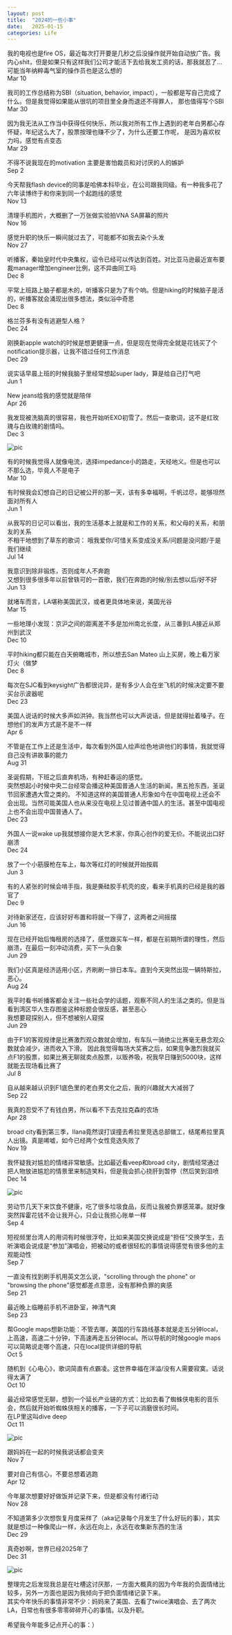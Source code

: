 ```yaml
---
layout: post
title:  "2024的一些小事"
date:   2025-01-15
categories: Life
---
```




我的电视也是fire OS，最近每次打开要是几秒之后没操作就开始自动放广告。我内心shit，但是如果只有这样我们公司才能活下去给我发工资的话，那我就忍了...
可能当年纳粹毒气室的操作员也是这么想的\
Mar 10

我司的工作总结称为SBI（situation, behavior, impact），一般都是写自己完成了什么。但是我觉得如果能从很坑的项目里全身而退还不得罪人，
那也值得写个SBI\
Mar 30



因为我无法从工作当中获得任何快乐，所以我对所有工作上遇到的老年白男都心存怀疑，年纪这么大了，股票按理也赚不少了，为什么还要工作呢，
是因为喜欢权力吗，感觉有点变态\
Mar 29


不得不说我现在的motivation 主要是害怕裁员和对讨厌的人的嫉妒\
Sep 2



今天帮我flash device的同事是哈佛本科毕业，在公司跟我同级。有一种我多花了六年读博终于和你来到同一个起跑线的感觉\
Nov 13



清理手机图片，大概删了一万张做实验拍VNA SA屏幕的照片\
Nov 16



感觉升职的快乐一瞬间就过去了，可能都不如我去染个头发\
Nov 27



听播客，秦始皇时代中央集权，诏令已经可以传达到百姓。对比亚马逊最近宣布要裁manager增加engineer比例，这不异曲同工吗\
Dec 8



平常上班路上脑子都是木的，听播客只是为了有个响。但是hiking的时候脑子是活的，听播客就会涌现出很多想法，类似浴中奇思\
Dec 8



格兰芬多有没有逃避型人格？\
Dec 24



刚换新apple watch的时候是想更健康一点，但是现在觉得完全就是花钱买了个notification提示器，让我不错过任何工作消息\
Dec 29



说实话早晨上班的时候我脑子里经常想起super lady，算是给自己打气吧\
Jun 1



New jeans给我的感觉就是陪伴\
Apr 26



我发现被洗脑真的很容易，我也开始听EXO初雪了。然后一查歌词，这不是红玫瑰与白玫瑰的剧情吗。\
Dec 3

![pic](/image/2024_1.jpg)



有的时候我觉得人就像电流，选择impedance小的路走，天经地义。但是也可以不那么选，毕竟人不是电子\
Mar 10



有时候我会幻想自己的日记被公开的那一天，该有多幸福啊，千帆过尽，能够坦然面对所有人\
Jun 1



从我写的日记可以看出，我的生活基本上就是和工作的关系，和父母的关系，和朋友的关系\
不相干地想到了草东的歌词： 哦我爱你/可惜关系变成没关系/问题是没问题/于是我们继续\
Jul 14



我意识到除非锻炼，否则成年人不奔跑\
又想到很多很多年以前曾轶可的一首歌，我们在奔跑的时候/别去想以后/好不好\
Jun 13



就堵车而言，LA堪称美国武汉，或者更具体地来说，美国光谷\
Mar 15



一些地理小发现：京沪之间的距离差不多是加州南北长度，从三番到LA接近从郑州到武汉\
Dec 10



平时hiking都只能在白天俯瞰城市，所以想去San Mateo 山上买房，晚上看万家灯火（做梦\
Dec 8



每次在SJC看到keysight广告都很诧异，是有多少人会在坐飞机的时候决定要不要买台示波器呢\
Dec 23



美国人说话的时候大多声如洪钟。我当然也可以大声说话，但是就得扯着嗓子。在想他们的发声方式是不是不一样\
Apr 6



不管是在工作上还是生活中，每次看到外国人绘声绘色地讲他们的事情，我就觉得自己没有讲故事的能力\
Aug 31



圣诞假期，下班之后直奔机场，有种赶春运的感觉。\
突然想起小时候中央二台经常会播这种美国普通人生活的新闻，黑五抢东西，圣诞节回家遭遇大雪之类的。
不知道这样的美国普通人形象如今在中国电视上还会不会出现。当然可能美国人也从来没在电视上见过普通中国人的生活。甚至中国电视上也不会出现中国普通人了。\
Dec 23



外国人一说wake up我就想接你是大艺术家，你真心创作的爱无价。不能说出口好崩溃\
Dec 24



放了一个小筋膜枪在车上，每次等红灯的时候就开始按肩\
Jun 3



有的人紧张的时候会啃手指，我是撕硅胶手机壳的皮，看来手机真的已经是我的器官了\
Dec 9



对待新家还在，应该好好布置和将就一下得了，这两者之间摇摆\
Jun 16



现在已经开始后悔租房的选择了，感觉跟买车一样，都是在前期所谓的理性，然后崩溃，在最后一刻冲动消费，买下一头白象\
Jun 29



我们小区真是经济适用小区，齐刷刷一排日本车。直到今天突然出现一辆特斯拉，恶心。\
Aug 24



我平时看书听播客都会关注一些社会学的话题，观察不同人的生活之类的。但是当看到湾区华人生存图鉴这种标题会很反感，甚至恶心\
我想要窥探别人，但不想被别人窥探\
Jun 29



由于F1的客观规律是比赛激烈观众数就会增加，有车队一骑绝尘比赛毫无悬念观众数就会减少，进而收入下滑。
因此我觉得每场大奖赛之后，如果竞争激烈我就买点F1的股票，如果比赛无聊就卖点股票，以贩养吸，祝我早日赚到5000块，这样就能去现场看比赛了\
Jul 8



自从越来越认识到F1底色里的老白男文化之后，我的兴趣就大大减弱了\
Sep 22



我真的忍受不了有钱白男，所以看不下去克拉克森的农场\
Apr 28



broad city看到第三季，Ilana竟然误打误撞去希拉里竞选总部做工，结尾希拉里真人出镜。真是唏嘘，如今已经两个女性竞选失败了\
Nov 19



我怀疑我对尴尬的情绪非常敏感。比如最近看veep和broad city，剧情经常通过把人物放进尴尬的情景里来制造笑料，但是我会抓心挠肝到暂停（然后笑到泪喷\
Dec 14

![pic](/image/2024_4.jpg)



劳动节几天下来饮食不健康，吃了很多垃圾食品，反而让我被负罪感笼罩。就好像突然挥霍花钱不会让我开心，只会让我担心账单一样\
Sep 4



短视频里台湾人的用词有时候很浮夸，比如来美国交换说成是“担任”交换学生，去听演唱会说成是“参加”演唱会，把被动的或者很轻松的事情说得感觉有很多他的主观能动性\
Sep 7



一直没有找到刷手机用英文怎么说，"scrolling through the phone" or "browsing the phone"感觉都差点意思，没有那种负罪的爽感\
Sep 21



最近晚上临睡前手机不进卧室，神清气爽\
Sep 23



帮Google maps想新功能：不管去哪，美国的行车路线基本就是走五分钟local，上高速，高速二十分钟，下高速再走五分钟local。所以导航的时候google maps可以简略说走哪个高速，只在local提供详细的导航\
Oct 5



随机到《心电心》，歌词简直有点霸凌。这世界幸福在洋溢/没有人需要寂寞。话说得太满了\
Oct 10



最近经常感觉无聊，想到一个延长产业链的方式：比如去看了蜘蛛侠电影的音乐会，然后就开始听蜘蛛侠相关的播客，一下子可以消磨很长时间。\
在LP里这叫dive deep\
Oct 11

![pic](/image/2024_2.jpg)



跟妈妈在一起的时候我说话都会变夹\
Nov 7



要对自己有信心，不要总想着逃跑\
Apr 12



今年屡次想要好好做饭并记录下来，但是都没有付诸行动\
Nov 28



不知道第多少次想恢复月度采样了（aka记录每个月发生了什么好玩的事），其实就是想过一种像爬山一样，永远在向上，永远在收集新东西的生活\
Dec 29



真奇妙啊，世界已经2025年了\
Dec 31

![pic](/image/2024_3.jpg)

整理完之后发现我总是在吐槽这讨厌那，一方面大概真的因为今年我的负面情绪比较多，另外一方面也是因为我倾向于把负面情绪记录下来。\
其实今年快乐的事情非常不少：妈妈来了美国、去看了twice演唱会、去了两次LA，日常也有很多零零碎碎开心的事情。以及升职。

希望我今年能多记点开心的事：）

